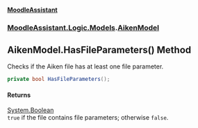 #### [MoodleAssistant](index.md 'index')
### [MoodleAssistant.Logic.Models](MoodleAssistant.Logic.Models.md 'MoodleAssistant.Logic.Models').[AikenModel](MoodleAssistant.Logic.Models.AikenModel.md 'MoodleAssistant.Logic.Models.AikenModel')

## AikenModel.HasFileParameters() Method

Checks if the Aiken file has at least one file parameter.

```csharp
private bool HasFileParameters();
```

#### Returns
[System.Boolean](https://docs.microsoft.com/en-us/dotnet/api/System.Boolean 'System.Boolean')  
`true` if the file contains file parameters; otherwise `false`.